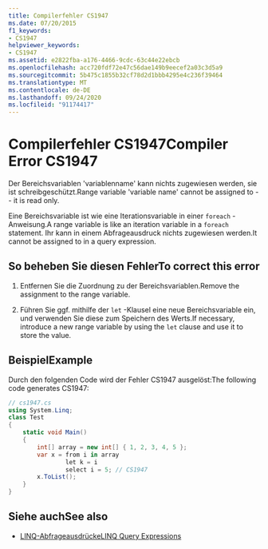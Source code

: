 ```yaml
---
title: Compilerfehler CS1947
ms.date: 07/20/2015
f1_keywords:
- CS1947
helpviewer_keywords:
- CS1947
ms.assetid: e2822fba-a176-4466-9cdc-63c44e22ebcb
ms.openlocfilehash: acc720fdf72e47c56dae149b9eecef2a03c3d5a9
ms.sourcegitcommit: 5b475c1855b32cf78d2d1bbb4295e4c236f39464
ms.translationtype: MT
ms.contentlocale: de-DE
ms.lasthandoff: 09/24/2020
ms.locfileid: "91174417"
---
```

# <a name="compiler-error-cs1947"></a><span data-ttu-id="7e5d9-102">Compilerfehler CS1947</span><span class="sxs-lookup"><span data-stu-id="7e5d9-102">Compiler Error CS1947</span></span>

<span data-ttu-id="7e5d9-103">Der Bereichsvariablen 'variablenname' kann nichts zugewiesen werden, sie ist schreibgeschützt.</span><span class="sxs-lookup"><span data-stu-id="7e5d9-103">Range variable 'variable name' cannot be assigned to -- it is read only.</span></span>  
  
 <span data-ttu-id="7e5d9-104">Eine Bereichsvariable ist wie eine Iterationsvariable in einer `foreach` -Anweisung.</span><span class="sxs-lookup"><span data-stu-id="7e5d9-104">A range variable is like an iteration variable in a `foreach` statement.</span></span> <span data-ttu-id="7e5d9-105">Ihr kann in einem Abfrageausdruck nichts zugewiesen werden.</span><span class="sxs-lookup"><span data-stu-id="7e5d9-105">It cannot be assigned to in a query expression.</span></span>  
  
## <a name="to-correct-this-error"></a><span data-ttu-id="7e5d9-106">So beheben Sie diesen Fehler</span><span class="sxs-lookup"><span data-stu-id="7e5d9-106">To correct this error</span></span>  
  
1. <span data-ttu-id="7e5d9-107">Entfernen Sie die Zuordnung zu der Bereichsvariablen.</span><span class="sxs-lookup"><span data-stu-id="7e5d9-107">Remove the assignment to the range variable.</span></span>  
  
2. <span data-ttu-id="7e5d9-108">Führen Sie ggf. mithilfe der `let` -Klausel eine neue Bereichsvariable ein, und verwenden Sie diese zum Speichern des Werts.</span><span class="sxs-lookup"><span data-stu-id="7e5d9-108">If necessary, introduce a new range variable by using the `let` clause and use it to store the value.</span></span>  
  
## <a name="example"></a><span data-ttu-id="7e5d9-109">Beispiel</span><span class="sxs-lookup"><span data-stu-id="7e5d9-109">Example</span></span>  

 <span data-ttu-id="7e5d9-110">Durch den folgenden Code wird der Fehler CS1947 ausgelöst:</span><span class="sxs-lookup"><span data-stu-id="7e5d9-110">The following code generates CS1947:</span></span>  
  
```csharp  
// cs1947.cs  
using System.Linq;  
class Test  
{  
    static void Main()  
    {  
        int[] array = new int[] { 1, 2, 3, 4, 5 };  
        var x = from i in array  
                let k = i  
                select i = 5; // CS1947  
        x.ToList();  
    }  
}  
```  
  
## <a name="see-also"></a><span data-ttu-id="7e5d9-111">Siehe auch</span><span class="sxs-lookup"><span data-stu-id="7e5d9-111">See also</span></span>

- [<span data-ttu-id="7e5d9-112">LINQ-Abfrageausdrücke</span><span class="sxs-lookup"><span data-stu-id="7e5d9-112">LINQ Query Expressions</span></span>](../linq/index.md)
